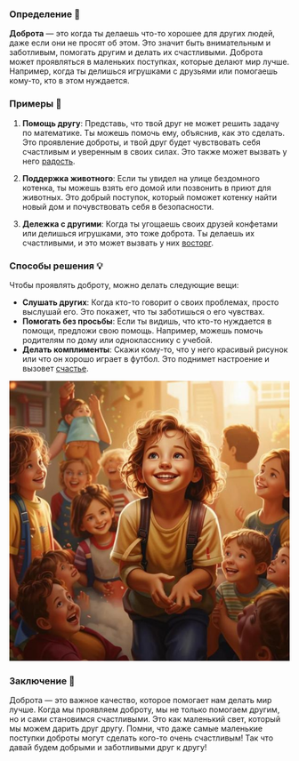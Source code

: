 ### Определение 🌟
**Доброта** — это когда ты делаешь что-то хорошее для других людей, даже если они не просят об этом. Это значит быть внимательным и заботливым, помогать другим и делать их счастливыми. Доброта может проявляться в маленьких поступках, которые делают мир лучше. Например, когда ты делишься игрушками с друзьями или помогаешь кому-то, кто в этом нуждается.

### Примеры 🌈
1. **Помощь другу**: Представь, что твой друг не может решить задачу по математике. Ты можешь помочь ему, объяснив, как это сделать. Это проявление доброты, и твой друг будет чувствовать себя счастливым и уверенным в своих силах. Это также может вызвать у него [радость](радость.md).
   
2. **Поддержка животного**: Если ты увидел на улице бездомного котенка, ты можешь взять его домой или позвонить в приют для животных. Это добрый поступок, который поможет котенку найти новый дом и почувствовать себя в безопасности.

3. **Дележка с другими**: Когда ты угощаешь своих друзей конфетами или делишься игрушками, это тоже доброта. Ты делаешь их счастливыми, и это может вызвать у них [восторг](восторг.md).

### Способы решения 💡
Чтобы проявлять доброту, можно делать следующие вещи:
- **Слушать других**: Когда кто-то говорит о своих проблемах, просто выслушай его. Это покажет, что ты заботишься о его чувствах.
- **Помогать без просьбы**: Если ты видишь, что кто-то нуждается в помощи, предложи свою помощь. Например, можешь помочь родителям по дому или однокласснику с учебой.
- **Делать комплименты**: Скажи кому-то, что у него красивый рисунок или что он хорошо играет в футбол. Это поднимет настроение и вызовет [счастье](счастье.md).



![Изображение доброта](доброта.jpg)



### Заключение 🌼
Доброта — это важное качество, которое помогает нам делать мир лучше. Когда мы проявляем доброту, мы не только помогаем другим, но и сами становимся счастливыми. Это как маленький свет, который мы можем дарить друг другу. Помни, что даже самые маленькие поступки доброты могут сделать кого-то очень счастливым! Так что давай будем добрыми и заботливыми друг к другу!